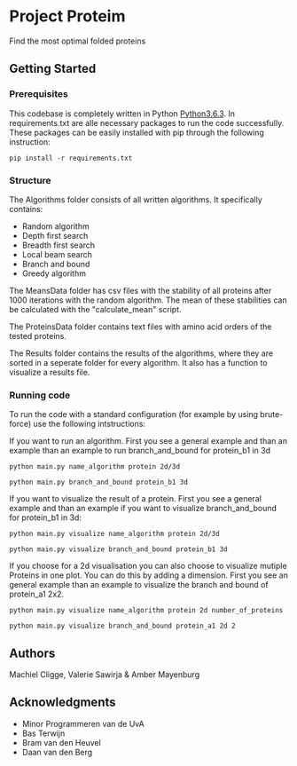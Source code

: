 # Project Proteim

Find the most optimal folded proteins

## Getting Started

### Prerequisites

This codebase is completely written in Python [Python3.6.3](https://www.python.org/downloads/). In requirements.txt are alle necessary packages to run the code successfully. These packages can be easily installed with pip through the following instruction:

```
pip install -r requirements.txt
```

### Structure

The Algorithms folder consists of all written algorithms. It specifically contains:
* Random algorithm
* Depth first search
* Breadth first search
* Local beam search
* Branch and bound
* Greedy algorithm

The MeansData folder has csv files with the stability of all proteins after 1000 iterations with the random algorithm.
The mean of these stabilities can be calculated with the "calculate_mean" script.

The ProteinsData folder contains text files with amino acid orders of the tested proteins.

The Results folder contains the results of the algorithms, where they are sorted in a seperate folder for every algorithm.
It also has a function to visualize a results file.


### Running code

To run the code with a standard configuration (for example by using brute-force) use the following intstructions:

If you want to run an algorithm. First you see a general example
and than an example than an example to run  branch_and_bound for protein_b1 in 3d

```
python main.py name_algorithm protein 2d/3d

python main.py branch_and_bound protein_b1 3d
```

If you want to visualize the result of a protein. First you see a general example
and than an example if you want to visualize branch_and_bound for protein_b1 in 3d:

```
python main.py visualize name_algorithm protein 2d/3d

python main.py visualize branch_and_bound protein_b1 3d
```

If you choose for a 2d visualisation you can also choose to visualize mutiple Proteins
in one plot. You can do this by adding a dimension. First you see an general example
than an example to visualize the branch and bound of protein_a1 2x2.


```
python main.py visualize name_algorithm protein 2d number_of_proteins

python main.py visualize branch_and_bound protein_a1 2d 2
```


## Authors
Machiel Cligge,
Valerie Sawirja &
Amber Mayenburg

## Acknowledgments
* Minor Programmeren van de UvA
* Bas Terwijn
* Bram van den Heuvel
* Daan van den Berg
